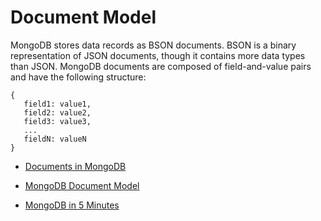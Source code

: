 # Document Model

MongoDB stores data records as BSON documents. BSON is a binary representation of JSON documents, though it contains more data types than JSON. MongoDB documents are composed of field-and-value pairs and have the following structure:
```
{
   field1: value1,
   field2: value2,
   field3: value3,
   ...
   fieldN: valueN
}
```

* [Documents in MongoDB](https://www.mongodb.com/docs/manual/core/document/)

* [MongoDB Document Model](https://learn.mongodb.com/learn/course/mongodb-document-model/lesson-2-the-mongodb-document-model/learn?page=1)
* [MongoDB in 5 Minutes](https://www.youtube.com/watch?v=EE8ZTQxa0AM)

